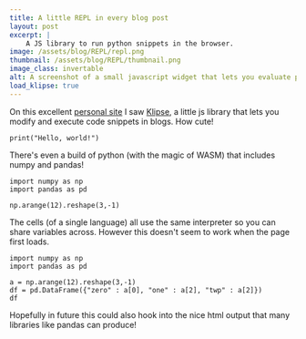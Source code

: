 ```yaml
---
title: A little REPL in every blog post
layout: post
excerpt: |
    A JS library to run python snippets in the browser.
image: /assets/blog/REPL/repl.png
thumbnail: /assets/blog/REPL/thumbnail.png
image_class: invertable
alt: A screenshot of a small javascript widget that lets you evaluate python code. It's showing some numpy code and its evaluated output.
load_klipse: true
---
```


On this excellent [personal site](http://lambdafunk.com/) I saw [Klipse](https://github.com/viebel/klipse), a little js library that lets you modify and execute code snippets in blogs. How cute!

```klipse-python
print("Hello, world!")
```

There's even a build of python (with the magic of WASM) that includes numpy and pandas!

```klipse-python
import numpy as np
import pandas as pd

np.arange(12).reshape(3,-1)
```

The cells (of a single language) all use the same interpreter so you can share variables across. However this doesn't seem to work when the page first loads.

```klipse-python
import numpy as np
import pandas as pd

a = np.arange(12).reshape(3,-1)
df = pd.DataFrame({"zero" : a[0], "one" : a[2], "twp" : a[2]})
df
```

Hopefully in future this could also hook into the nice html output that many libraries like pandas can produce!